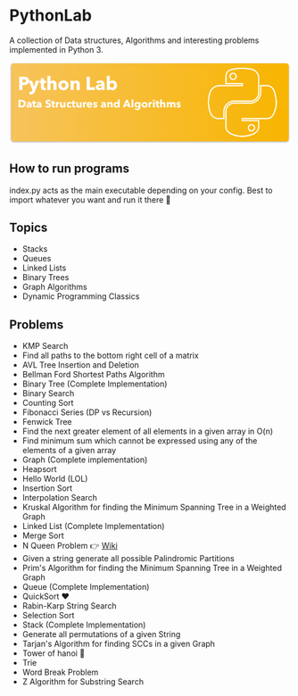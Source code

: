 # PythonLab
A collection of Data structures, Algorithms and interesting problems implemented in Python 3.

![logo](https://github.com/AamirAnwar/PythonLab/raw/master/Github_Art.png)

## How to run programs
 index.py acts as the main executable depending on your config. Best to import whatever you want and run it there  :running:

## Topics

- Stacks
- Queues
- Linked Lists
- Binary Trees
- Graph Algorithms
- Dynamic Programming Classics

## Problems
- KMP Search
- Find all paths to the bottom right cell of a matrix
- AVL Tree Insertion and Deletion
- Bellman Ford Shortest Paths Algorithm
- Binary Tree (Complete Implementation)
- Binary Search
- Counting Sort
- Fibonacci Series (DP vs Recursion)
- Fenwick Tree
- Find the next greater element of all elements in a given array in O(n)
- Find minimum sum which cannot be expressed using any of the elements of a given array
- Graph (Complete implementation)
- Heapsort
- Hello World (LOL)
- Insertion Sort
- Interpolation Search
- Kruskal Algorithm for finding the Minimum Spanning Tree in a Weighted Graph
- Linked List (Complete Implementation)
- Merge Sort
- N Queen Problem :point_right: [Wiki](https://en.wikipedia.org/wiki/Eight_queens_puzzle)
- Given a string generate all possible Palindromic Partitions
- Prim's Algorithm for finding the Minimum Spanning Tree in a Weighted Graph
- Queue (Complete Implementation)
- QuickSort  :heart:
- Rabin-Karp String Search
- Selection Sort
- Stack (Complete Implementation)
- Generate all permutations of a given String
- Tarjan's Algorithm for finding SCCs in a given Graph
- Tower of hanoi  :japanese_castle:
- Trie
- Word Break Problem
- Z Algorithm for Substring Search
